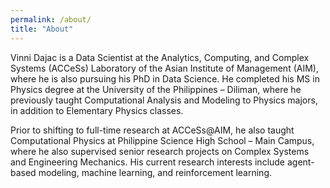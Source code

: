 ```yaml
---
permalink: /about/
title: "About"
---
```


Vinni Dajac is a Data Scientist at the Analytics, Computing, and Complex Systems (ACCeSs) Laboratory of the Asian Institute of Management (AIM), where he is also pursuing his PhD in Data Science. He completed his MS in Physics degree at the University of the Philippines – Diliman, where he previously taught Computational Analysis and Modeling to Physics majors, in addition to Elementary Physics classes.

Prior to shifting to full-time research at ACCeSs@AIM, he also taught Computational Physics at Philippine Science High School – Main Campus, where he also supervised senior research projects on Complex Systems and Engineering Mechanics. His current research interests include agent-based modeling, machine learning, and reinforcement learning.
